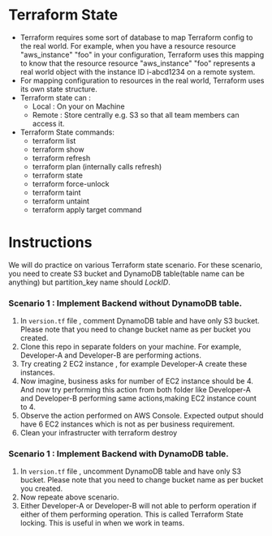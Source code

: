 # Terraform State
 - Terraform requires some sort of database to map Terraform config to the real world. For example, when you have a resource resource "aws_instance" "foo" in your configuration, Terraform uses this mapping to know that the resource resource "aws_instance" "foo" represents a real world object with the instance ID i-abcd1234 on a remote system.
 - For mapping configuration to resources in the real world, Terraform uses its own state structure.
 - Terraform state can :
   - Local : On your on Machine
   - Remote : Store centrally e.g. S3 so that all team members can access it.
 - Terraform State commands:
   - terraform list
   - terraform show
   - terraform refresh
   - terraform plan (internally calls refresh)
   - terraform state
   - terraform force-unlock
   - terraform taint
   - terraform untaint
   - terraform apply target command

# Instructions
We will do practice on various Terraform state scenario. For these scenario, you need to create S3 bucket and DynamoDB table(table name can be anything) but partition_key name should *LockID*.
### Scenario 1 : Implement Backend without DynamoDB table.
1. In ```version.tf``` file , comment DynamoDB table and have only S3 bucket. Please note that you need to change bucket name as per bucket you created.
2. Clone this repo in separate folders on your machine. For example, Developer-A and Developer-B are performing actions. 
3. Try creating 2 EC2 instance , for example Developer-A create these instances.
4. Now imagine, business asks for number of EC2 instance should be 4. And now try performing this action from both folder like Developer-A and Developer-B performing same actions,making EC2 instance count to 4.
5. Observe the action performed on AWS Console. Expected output should have 6 EC2 instances which is not as per business requirement.
6. Clean your infrastructer with terraform destroy

### Scenario 1 : Implement Backend with DynamoDB table.
1. In ```version.tf``` file , uncomment DynamoDB table and have only S3 bucket. Please note that you need to change bucket name as per bucket you created.
2. Now repeate above scenario.
3. Either Developer-A or Developer-B will not able to perform operation if either of them performing operation. This is called Terraform State locking. This is useful in when we work in teams.

